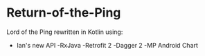 # Return-of-the-Ping
Lord of the Ping rewritten in Kotlin using:
- Ian's new API
-RxJava
-Retrofit 2
-Dagger 2
-MP Android Chart

